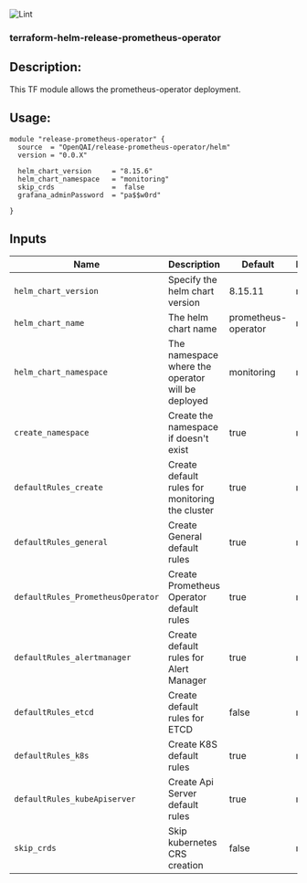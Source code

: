 ![Lint](https://github.com/OpenQAI/terraform-helm-release-prometheus-operator/workflows/Lint/badge.svg?branch=master)
### terraform-helm-release-prometheus-operator

Description:
-
This TF module allows the prometheus-operator deployment. 

Usage:
-
```
module "release-prometheus-operator" {
  source  = "OpenQAI/release-prometheus-operator/helm"
  version = "0.0.X"
  
  helm_chart_version     = "8.15.6"
  helm_chart_namespace   = "monitoring"
  skip_crds              =  false
  grafana_adminPassword  = "pa$$w0rd"
  
}
```

## Inputs

| Name | Description | Default | Required |
|------|-------------|------|---------|
| `helm_chart_version` | Specify the helm chart version | 8.15.11 | no |
| `helm_chart_name` | The helm chart name | prometheus-operator | no |
| `helm_chart_namespace` | The namespace where the operator will be deployed | monitoring | no |
| `create_namespace` | Create the namespace if doesn't exist | true | no |
| `defaultRules_create` | Create default rules for monitoring the cluster | true | no |
| `defaultRules_general` | Create General default rules	| true | no |
| `defaultRules_PrometheusOperator` | Create Prometheus Operator default rules	 | true | no |
| `defaultRules_alertmanager` | Create default rules for Alert Manager	 | true | no |
| `defaultRules_etcd` | Create default rules for ETCD | false | no |
| `defaultRules_k8s` | Create K8S default rules	 | true | no |
| `defaultRules_kubeApiserver` | Create Api Server default rules		 | true | no |
| `skip_crds` | Skip kubernetes CRS creation | false | no |
